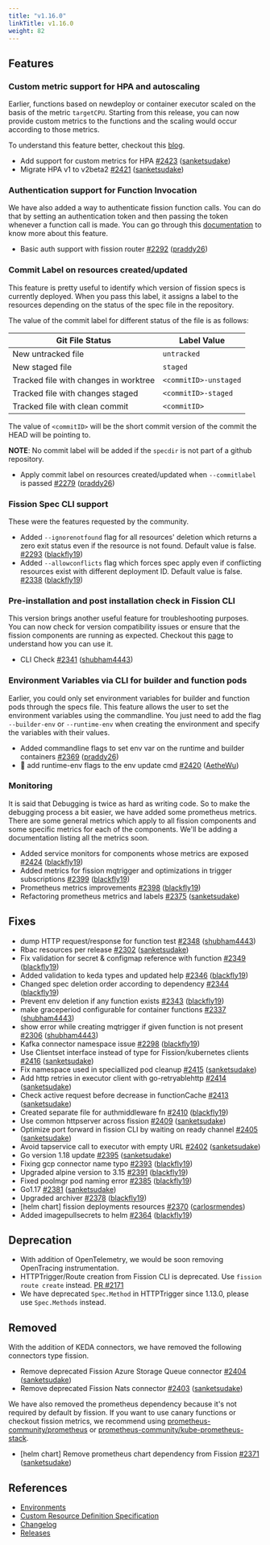 ```yaml
---
title: "v1.16.0"
linkTitle: v1.16.0
weight: 82
---
```


## Features

### Custom metric support for HPA and autoscaling

Earlier, functions based on newdeploy or container executor scaled on the basis of the metric `targetCPU`.
Starting from this release, you can now provide custom metrics to the functions and the scaling would occur according to those metrics.

To understand this feature better, checkout this [blog](https://fission.io/blog/autoscaling-serverless-functions-with-custom-metrics/).

- Add support for custom metrics for HPA [\#2423](https://github.com/fission/fission/pull/2423) ([sanketsudake](https://github.com/sanketsudake))
- Migrate HPA v1 to v2beta2 [\#2421](https://github.com/fission/fission/pull/2421) ([sanketsudake](https://github.com/sanketsudake))

### Authentication support for Function Invocation

We have also added a way to authenticate fission function calls.
You can do that by setting an authentication token and then passing the token whenever a function call is made.
You can go through this [documentation](https://fission.io/docs/installation/authentication/) to know more about this feature.  

- Basic auth support with fission router [\#2292](https://github.com/fission/fission/pull/2292) ([praddy26](https://github.com/praddy26))

### Commit Label on resources created/updated

This feature is pretty useful to identify which version of fission specs is currently deployed. When you pass this label, it assigns a label to the resources depending on the status of the spec file in the repository.

The value of the commit label for different status of the file is as follows:

| Git File Status                       | Label Value           |
| ------------------------------------- | --------------------- |
| New untracked file                    | `untracked`           |
| New staged file                       | `staged`              |
| Tracked file with changes in worktree | `<commitID>-unstaged` |
| Tracked file with changes staged      | `<commitID>-staged`   |
| Tracked file with clean commit        | `<commitID>`          |

The value of `<commitID>` will be the short commit version of the commit the HEAD will be pointing to.

**NOTE**: No commit label will be added if the `specdir` is not part of a github repository.

- Apply commit label on resources created/updated when `--commitlabel` is passed [\#2279](https://github.com/fission/fission/pull/2279) ([praddy26](https://github.com/praddy26))

### Fission Spec CLI support

These were the features requested by the community.

- Added `--ignorenotfound` flag for all resources' deletion which returns a zero exit status even if the resource is not found. Default value is false. [\#2293](https://github.com/fission/fission/pull/2293) ([blackfly19](https://github.com/blackfly19))
- Added `--allowconflicts` flag which forces spec apply even if conflicting resources exist with different deployment ID. Default value is false. [\#2338](https://github.com/fission/fission/pull/2338) ([blackfly19](https://github.com/blackfly19))

### Pre-installation and post installation check in Fission CLI

This version brings another useful feature for troubleshooting purposes.
You can now check for version compatibility issues or ensure that the fission components are running as expected.
Checkout this [page](https://fission.io/docs/trouble-shooting/setup/fission/) to understand how you can use it.

- CLI Check [\#2341](https://github.com/fission/fission/pull/2341) ([shubham4443](https://github.com/shubham4443))

### Environment Variables via CLI for builder and function pods

Earlier, you could only set environment variables for builder and function pods through the specs file.
This feature allows the user to set the environment variables using the commandline.
You just need to add the flag `--builder-env` or `--runtime-env` when creating the environment and specify the variables with their values.

- Added commandline flags to set env var on the runtime and builder containers [\#2369](https://github.com/fission/fission/pull/2369) ([praddy26](https://github.com/praddy26))
- 🎸 add runtime-env flags to the env update cmd [\#2420](https://github.com/fission/fission/pull/2420) ([AetheWu](https://github.com/AetheWu))

### Monitoring

It is said that Debugging is twice as hard as writing code.
So to make the debugging process a bit easier, we have added some prometheus metrics.
There are some general metrics which apply to all fission components and some specific metrics for each of the components.
We'll be adding a documentation listing all the metrics soon.

- Added service monitors for components whose metrics are exposed [\#2424](https://github.com/fission/fission/pull/2424) ([blackfly19](https://github.com/blackfly19))
- Added metrics for fission mqtrigger and optimizations in trigger subscriptions [\#2399](https://github.com/fission/fission/pull/2399) ([blackfly19](https://github.com/blackfly19))
- Prometheus metrics improvements [\#2398](https://github.com/fission/fission/pull/2398) ([blackfly19](https://github.com/blackfly19))
- Refactoring prometheus metrics and labels [\#2375](https://github.com/fission/fission/pull/2375) ([sanketsudake](https://github.com/sanketsudake))

## Fixes

- dump HTTP request/response for function test [\#2348](https://github.com/fission/fission/pull/2348) ([shubham4443](https://github.com/shubham4443))
- Rbac resources per release [\#2302](https://github.com/fission/fission/pull/2302) ([sanketsudake](https://github.com/sanketsudake))
- Fix validation for secret & configmap reference with function   [\#2349](https://github.com/fission/fission/pull/2349) ([blackfly19](https://github.com/blackfly19))
- Added validation to keda types and updated help [\#2346](https://github.com/fission/fission/pull/2346) ([blackfly19](https://github.com/blackfly19))
- Changed spec deletion order according to dependency [\#2344](https://github.com/fission/fission/pull/2344) ([blackfly19](https://github.com/blackfly19))
- Prevent env deletion if any function exists [\#2343](https://github.com/fission/fission/pull/2343) ([blackfly19](https://github.com/blackfly19))
- make graceperiod configurable for container functions [\#2337](https://github.com/fission/fission/pull/2337) ([shubham4443](https://github.com/shubham4443))
- show error while creating mqtrigger if given function is not present [\#2306](https://github.com/fission/fission/pull/2306) ([shubham4443](https://github.com/shubham4443))
- Kafka connector namespace issue [\#2298](https://github.com/fission/fission/pull/2298) ([blackfly19](https://github.com/blackfly19))
- Use Clientset interface instead of type for Fission/kubernetes clients [\#2416](https://github.com/fission/fission/pull/2416) ([sanketsudake](https://github.com/sanketsudake))
- Fix namespace used in speciallized pod cleanup [\#2415](https://github.com/fission/fission/pull/2415) ([sanketsudake](https://github.com/sanketsudake))
- Add http retries in executor client with go-retryablehttp [\#2414](https://github.com/fission/fission/pull/2414) ([sanketsudake](https://github.com/sanketsudake))
- Check active request before decrease in functionCache [\#2413](https://github.com/fission/fission/pull/2413) ([sanketsudake](https://github.com/sanketsudake))
- Created separate file for authmiddleware fn [\#2410](https://github.com/fission/fission/pull/2410) ([blackfly19](https://github.com/blackfly19))
- Use common httpserver across fission [\#2409](https://github.com/fission/fission/pull/2409) ([sanketsudake](https://github.com/sanketsudake))
- Optimize port forward in fission CLI by waiting on ready channel [\#2405](https://github.com/fission/fission/pull/2405) ([sanketsudake](https://github.com/sanketsudake))
- Avoid tapservice call to executor with empty URL [\#2402](https://github.com/fission/fission/pull/2402) ([sanketsudake](https://github.com/sanketsudake))
- Go version 1.18 update [\#2395](https://github.com/fission/fission/pull/2395) ([sanketsudake](https://github.com/sanketsudake))
- Fixing gcp connector name typo [\#2393](https://github.com/fission/fission/pull/2393) ([blackfly19](https://github.com/blackfly19))
- Upgraded alpine version to 3.15 [\#2391](https://github.com/fission/fission/pull/2391) ([blackfly19](https://github.com/blackfly19))
- Fixed poolmgr pod naming error [\#2385](https://github.com/fission/fission/pull/2385) ([blackfly19](https://github.com/blackfly19))
- Go1.17 [\#2381](https://github.com/fission/fission/pull/2381) ([sanketsudake](https://github.com/sanketsudake))
- Upgraded archiver [\#2378](https://github.com/fission/fission/pull/2378) ([blackfly19](https://github.com/blackfly19))
- \[helm chart\] fission deployments resources [\#2370](https://github.com/fission/fission/pull/2370) ([carlosrmendes](https://github.com/carlosrmendes))
- Added imagepullsecrets to helm [\#2364](https://github.com/fission/fission/pull/2364) ([blackfly19](https://github.com/blackfly19))

## Deprecation

- With addition of OpenTelemetry, we would be soon removing OpenTracing instrumentation.
- HTTPTrigger/Route creation from Fission CLI is deprecated. Use `fission route create` instead. [PR #2171](https://github.com/fission/fission/pull/2171)
- We have deprecated `Spec.Method` in HTTPTrigger since 1.13.0, please use `Spec.Methods` instead.

## Removed

With the addition of KEDA connectors, we have removed the following connectors type fission.

- Remove deprecated Fission Azure Storage Queue connector [\#2404](https://github.com/fission/fission/pull/2404) ([sanketsudake](https://github.com/sanketsudake))
- Remove deprecated Fission Nats connector [\#2403](https://github.com/fission/fission/pull/2403) ([sanketsudake](https://github.com/sanketsudake))

We have also removed the prometheus dependency because it's not required by default by fission. If you want to use canary functions or checkout fission metrics, we recommend using [prometheus-community/prometheus](https://artifacthub.io/packages/helm/prometheus-community/prometheus) or [prometheus-community/kube-prometheus-stack](https://artifacthub.io/packages/helm/prometheus-community/kube-prometheus-stack).

- \[helm chart\] Remove prometheus chart dependency from Fission [\#2371](https://github.com/fission/fission/pull/2371) ([sanketsudake](https://github.com/sanketsudake))

## References

- [Environments](https://environments.fission.io/)
- [Custom Resource Definition Specification](https://doc.crds.dev/github.com/fission/fission)
- [Changelog](https://github.com/fission/fission/blob/master/CHANGELOG.md)
- [Releases](https://github.com/fission/fission/releases)
